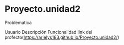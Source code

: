 # Proyecto.unidad2
Problematica

Usuario
Descripción
Funcionalidad
link del profecto(https://arielys183.github.io/Proyecto.unidad2/)
